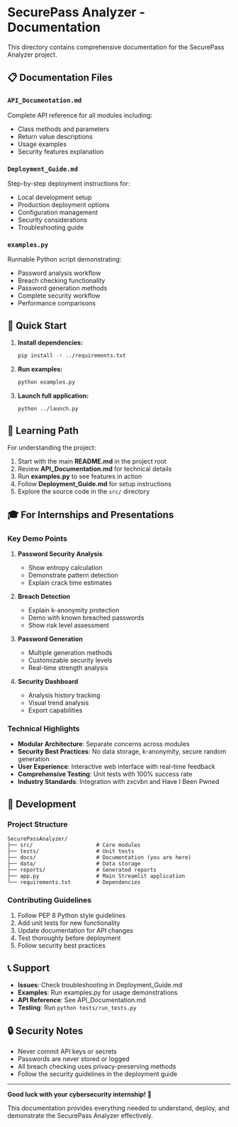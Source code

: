# SecurePass Analyzer - Documentation

This directory contains comprehensive documentation for the SecurePass Analyzer project.

## 📋 Documentation Files

### `API_Documentation.md`
Complete API reference for all modules including:
- Class methods and parameters
- Return value descriptions
- Usage examples
- Security features explanation

### `Deployment_Guide.md`
Step-by-step deployment instructions for:
- Local development setup
- Production deployment options
- Configuration management
- Security considerations
- Troubleshooting guide

### `examples.py`
Runnable Python script demonstrating:
- Password analysis workflow
- Breach checking functionality
- Password generation methods
- Complete security workflow
- Performance comparisons

## 🚀 Quick Start

1. **Install dependencies:**
   ```bash
   pip install -r ../requirements.txt
   ```

2. **Run examples:**
   ```bash
   python examples.py
   ```

3. **Launch full application:**
   ```bash
   python ../launch.py
   ```

## 📖 Learning Path

For understanding the project:

1. Start with the main **README.md** in the project root
2. Review **API_Documentation.md** for technical details
3. Run **examples.py** to see features in action
4. Follow **Deployment_Guide.md** for setup instructions
5. Explore the source code in the `src/` directory

## 🎓 For Internships and Presentations

### Key Demo Points

1. **Password Security Analysis**
   - Show entropy calculation
   - Demonstrate pattern detection
   - Explain crack time estimates

2. **Breach Detection**
   - Explain k-anonymity protection
   - Demo with known breached passwords
   - Show risk level assessment

3. **Password Generation**
   - Multiple generation methods
   - Customizable security levels
   - Real-time strength analysis

4. **Security Dashboard**
   - Analysis history tracking
   - Visual trend analysis
   - Export capabilities

### Technical Highlights

- **Modular Architecture**: Separate concerns across modules
- **Security Best Practices**: No data storage, k-anonymity, secure random generation
- **User Experience**: Interactive web interface with real-time feedback
- **Comprehensive Testing**: Unit tests with 100% success rate
- **Industry Standards**: Integration with zxcvbn and Have I Been Pwned

## 🔧 Development

### Project Structure
```
SecurePassAnalyzer/
├── src/                    # Core modules
├── tests/                  # Unit tests
├── docs/                   # Documentation (you are here)
├── data/                   # Data storage
├── reports/                # Generated reports
├── app.py                  # Main Streamlit application
└── requirements.txt        # Dependencies
```

### Contributing Guidelines

1. Follow PEP 8 Python style guidelines
2. Add unit tests for new functionality
3. Update documentation for API changes
4. Test thoroughly before deployment
5. Follow security best practices

## 📞 Support

- **Issues**: Check troubleshooting in Deployment_Guide.md
- **Examples**: Run examples.py for usage demonstrations
- **API Reference**: See API_Documentation.md
- **Testing**: Run `python tests/run_tests.py`

## 🔒 Security Notes

- Never commit API keys or secrets
- Passwords are never stored or logged
- All breach checking uses privacy-preserving methods
- Follow the security guidelines in the deployment guide

---

**Good luck with your cybersecurity internship! 🎉**

This documentation provides everything needed to understand, deploy, and demonstrate the SecurePass Analyzer effectively.
